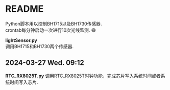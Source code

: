 # README
Python脚本用以控制BH1715以及BH1730传感器.  
crontab每分钟启动一次进行10次光线监测.  😄  


**lightSensor.py**  
调用BH1715和BH1730两个传感器.

## 2024-03-27 Wed. 09:12 
**RTC_RX8025T.py**
调用RTC_RX8025T时钟功能，完成芯片写入系统时间或者系统时间写入芯片.

